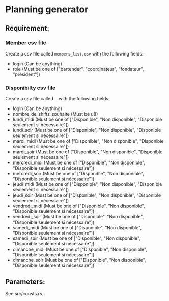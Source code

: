 # Planning generator

## Requirement:
### Member csv file
Create a csv file called `members_list.csv` with the following fields:
- login (Can be anything)
- role (Must be one of ["bartender", "coordinateur", "fondateur", "président"])

### Disponibilty csv file
Create a csv file called `` with the following fields:
- login (Can be anything)
- nombre_de_shifts_souhaite (Must be u8)
- lundi_midi (Must be one of ["Disponible", "Non disponible", "Disponible seulement si nécessaire"])
- lundi_soir (Must be one of ["Disponible", "Non disponible", "Disponible seulement si nécessaire"])
- mardi_midi (Must be one of ["Disponible", "Non disponible", "Disponible seulement si nécessaire"])
- mardi_soir (Must be one of ["Disponible", "Non disponible", "Disponible seulement si nécessaire"])
- mercredi_midi (Must be one of ["Disponible", "Non disponible", "Disponible seulement si nécessaire"])
- mercredi_soir (Must be one of ["Disponible", "Non disponible", "Disponible seulement si nécessaire"])
- jeudi_midi (Must be one of ["Disponible", "Non disponible", "Disponible seulement si nécessaire"])
- jeudi_soir (Must be one of ["Disponible", "Non disponible", "Disponible seulement si nécessaire"])
- vendredi_midi (Must be one of ["Disponible", "Non disponible", "Disponible seulement si nécessaire"])
- vendredi_soir (Must be one of ["Disponible", "Non disponible", "Disponible seulement si nécessaire"])
- samedi_midi (Must be one of ["Disponible", "Non disponible", "Disponible seulement si nécessaire"])
- samedi_soir (Must be one of ["Disponible", "Non disponible", "Disponible seulement si nécessaire"])
- dimanche_midi (Must be one of ["Disponible", "Non disponible", "Disponible seulement si nécessaire"])
- dimanche_soir (Must be one of ["Disponible", "Non disponible", "Disponible seulement si nécessaire"])


## Parameters:
See src/consts.rs
